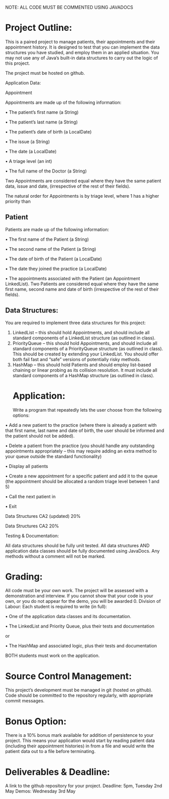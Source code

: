 NOTE: ALL CODE MUST BE COMMENTED USING JAVADOCS

# Project Outline:
This is a paired project to manage patients, their appointments and their appointment history. It is designed to test that you can
implement the data structures you have studied, and employ them in an applied situation. You may not use any of Java’s built-in
data structures to carry out the logic of this project.

The project must be hosted on github.

Application Data:

Appointment

Appointments are made up of the following information:

• The patient’s first name (a String)

• The patient’s last name (a String)

• The patient’s date of birth (a LocalDate)

• The issue (a String)

• The date (a LocalDate)

• A triage level (an int)

• The full name of the Doctor (a String)

Two Appointments are considered equal where they have the same patient data, issue and date, (irrespective of the rest of their
fields).

The natural order for Appointments is by triage level, where 1 has a higher priority than 

## Patient
Patients are made up of the following information:

• The first name of the Patient (a String)

• The second name of the Patient (a String)

• The date of birth of the Patient (a LocalDate)

• The date they joined the practice (a LocalDate)

• The appointments associated with the Patient (an Appointment LinkedList).
Two Patients are considered equal where they have the same first name, second name and date of birth (irrespective of the rest
of their fields).

## Data Structures:

You are required to implement three data structures for this project:
1. LinkedList – this should hold Appointments, and should include all standard components of a LinkedList structure (as
   outlined in class).
2. PriorityQueue – this should hold Appointments, and should include all standard components of a PriorityQueue
   structure (as outlined in class). This should be created by extending your LinkedList. You should offer both fail fast and
   “safe” versions of potentially risky methods.
3. HashMap – this should hold Patients and should employ list-based chaining or linear probing as its collision resolution. It
   must include all standard components of a HashMap structure (as outlined in class).
   # Application:
   Write a program that repeatedly lets the user choose from the following options:
   
• Add a new patient to the practice (where there is already a patient with that first name, last name and date of birth, the
   user should be informed and the patient should not be added).

   • Delete a patient from the practice (you should handle any outstanding appointments appropriately – this may require
   adding an extra method to your queue outside the standard functionality)

   • Display all patients

   • Create a new appointment for a specific patient and add it to the queue (the appointment should be allocated a
   random triage level between 1 and 5)
 
• Call the next patient in

   • Exit

   Data Structures CA2 (updated) 20%

   Data Structures CA2 20%

   Testing & Documentation:

All data structures should be fully unit tested. All data structures AND application data classes should be fully documented using
 JavaDocs. Any methods without a comment will not be marked.

#   Grading:
   All code must be your own work. The project will be assessed with a demonstration and interview. If you cannot show that your
   code is your own, or you do not appear for the demo, you will be awarded 0.
   Division of Labour:
   Each student is required to write (in full):
 
  • One of the application data classes and its documentation.

   • The LinkedList and Priority Queue, plus their tests and documentation

   or

   • The HashMap and associated logic, plus their tests and documentation

   BOTH students must work on the application.

#   Source Control Management:
   This project’s development must be managed in git (hosted on github). Code should be committed to the repository regularly,
   with appropriate commit messages.
 
#  Bonus Option:
   There is a 10% bonus mark available for addition of persistence to your project. This means your application would start by
   reading patient data (including their appointment histories) in from a file and would write the patient data out to a file before
   terminating.
 
#  Deliverables & Deadline:
   A link to the github repository for your project.
   Deadline: 5pm, Tuesday 2nd May
   Demos: Wednesday 3rd May
